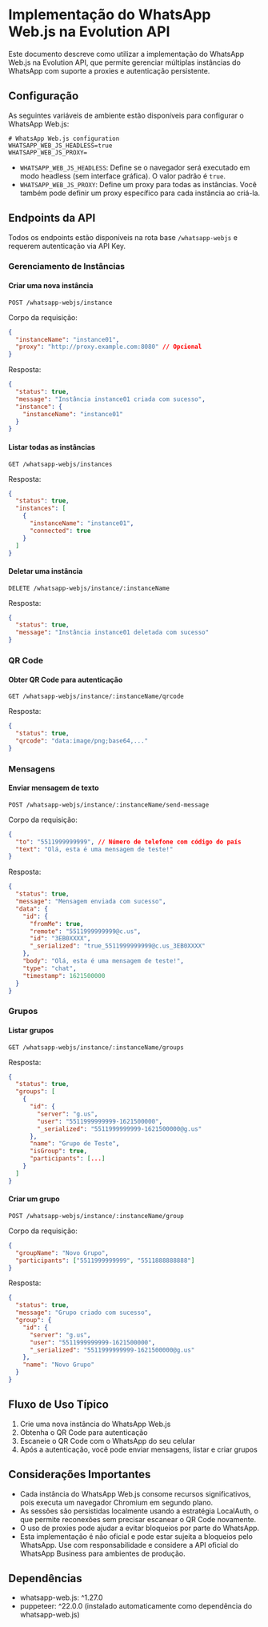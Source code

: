 # Implementação do WhatsApp Web.js na Evolution API

Este documento descreve como utilizar a implementação do WhatsApp Web.js na Evolution API, que permite gerenciar múltiplas instâncias do WhatsApp com suporte a proxies e autenticação persistente.

## Configuração

As seguintes variáveis de ambiente estão disponíveis para configurar o WhatsApp Web.js:

```
# WhatsApp Web.js configuration
WHATSAPP_WEB_JS_HEADLESS=true
WHATSAPP_WEB_JS_PROXY=
```

- `WHATSAPP_WEB_JS_HEADLESS`: Define se o navegador será executado em modo headless (sem interface gráfica). O valor padrão é `true`.
- `WHATSAPP_WEB_JS_PROXY`: Define um proxy para todas as instâncias. Você também pode definir um proxy específico para cada instância ao criá-la.

## Endpoints da API

Todos os endpoints estão disponíveis na rota base `/whatsapp-webjs` e requerem autenticação via API Key.

### Gerenciamento de Instâncias

#### Criar uma nova instância

```
POST /whatsapp-webjs/instance
```

Corpo da requisição:
```json
{
  "instanceName": "instance01",
  "proxy": "http://proxy.example.com:8080" // Opcional
}
```

Resposta:
```json
{
  "status": true,
  "message": "Instância instance01 criada com sucesso",
  "instance": {
    "instanceName": "instance01"
  }
}
```

#### Listar todas as instâncias

```
GET /whatsapp-webjs/instances
```

Resposta:
```json
{
  "status": true,
  "instances": [
    {
      "instanceName": "instance01",
      "connected": true
    }
  ]
}
```

#### Deletar uma instância

```
DELETE /whatsapp-webjs/instance/:instanceName
```

Resposta:
```json
{
  "status": true,
  "message": "Instância instance01 deletada com sucesso"
}
```

### QR Code

#### Obter QR Code para autenticação

```
GET /whatsapp-webjs/instance/:instanceName/qrcode
```

Resposta:
```json
{
  "status": true,
  "qrcode": "data:image/png;base64,..."
}
```

### Mensagens

#### Enviar mensagem de texto

```
POST /whatsapp-webjs/instance/:instanceName/send-message
```

Corpo da requisição:
```json
{
  "to": "5511999999999", // Número de telefone com código do país
  "text": "Olá, esta é uma mensagem de teste!"
}
```

Resposta:
```json
{
  "status": true,
  "message": "Mensagem enviada com sucesso",
  "data": {
    "id": {
      "fromMe": true,
      "remote": "5511999999999@c.us",
      "id": "3EB0XXXX",
      "_serialized": "true_5511999999999@c.us_3EB0XXXX"
    },
    "body": "Olá, esta é uma mensagem de teste!",
    "type": "chat",
    "timestamp": 1621500000
  }
}
```

### Grupos

#### Listar grupos

```
GET /whatsapp-webjs/instance/:instanceName/groups
```

Resposta:
```json
{
  "status": true,
  "groups": [
    {
      "id": {
        "server": "g.us",
        "user": "5511999999999-1621500000",
        "_serialized": "5511999999999-1621500000@g.us"
      },
      "name": "Grupo de Teste",
      "isGroup": true,
      "participants": [...]
    }
  ]
}
```

#### Criar um grupo

```
POST /whatsapp-webjs/instance/:instanceName/group
```

Corpo da requisição:
```json
{
  "groupName": "Novo Grupo",
  "participants": ["5511999999999", "5511888888888"]
}
```

Resposta:
```json
{
  "status": true,
  "message": "Grupo criado com sucesso",
  "group": {
    "id": {
      "server": "g.us",
      "user": "5511999999999-1621500000",
      "_serialized": "5511999999999-1621500000@g.us"
    },
    "name": "Novo Grupo"
  }
}
```

## Fluxo de Uso Típico

1. Crie uma nova instância do WhatsApp Web.js
2. Obtenha o QR Code para autenticação
3. Escaneie o QR Code com o WhatsApp do seu celular
4. Após a autenticação, você pode enviar mensagens, listar e criar grupos

## Considerações Importantes

- Cada instância do WhatsApp Web.js consome recursos significativos, pois executa um navegador Chromium em segundo plano.
- As sessões são persistidas localmente usando a estratégia LocalAuth, o que permite reconexões sem precisar escanear o QR Code novamente.
- O uso de proxies pode ajudar a evitar bloqueios por parte do WhatsApp.
- Esta implementação é não oficial e pode estar sujeita a bloqueios pelo WhatsApp. Use com responsabilidade e considere a API oficial do WhatsApp Business para ambientes de produção.

## Dependências

- whatsapp-web.js: ^1.27.0
- puppeteer: ^22.0.0 (instalado automaticamente como dependência do whatsapp-web.js)